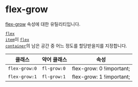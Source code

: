 # flex-grow

[flex-grow](https://developer.mozilla.org/en-US/docs/Web/CSS/flex-grow) 속성에 대한 유틸리티입니다.

[<code>flex item</code>](https://developer.mozilla.org/en-US/docs/Glossary/Flex_Item)이 [<code>flex container</code>](https://developer.mozilla.org/en-US/docs/Glossary/Flex_Container)의 남은 공간 중 어느 정도를 할당받을지를 지정합니다.

<table>
  <thead>
    <tr>
      <th scope="col">클래스</th>
      <th scope="col">약어 클래스</th>
      <th scope="col">속성</th>
    </tr>
  </thead>
  <tbody>
  <!-- flex-grow: 0 -->
<tr>
  <td><code>flex-grow:0</code></td>
  <td><code>fl-grow:0</code></td>
  <td><span class="code">flex-grow: 0 !important;</span></td>
</tr>

<!-- flex-grow: 1 -->
<tr>
  <td><code>flex-grow:1</code></td>
  <td><code>fl-grow:1</code></td>
  <td><span class="code">flex-grow: 1 !important;</span></td>
</tr>

  </tbody>

</table>
